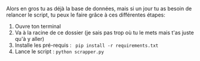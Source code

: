 Alors en gros tu as déjà la base de données, mais si un jour tu as besoin de relancer le script, tu peux le faire grâce à ces différentes étapes:

1. Ouvre ton terminal
2. Va à la racine de ce dossier (je sais pas trop où tu le mets mais t'as juste qu'à y aller)
3. Installe les pré-requis : ``` pip install -r requirements.txt```
4. Lance le script : ```python scrapper.py```
